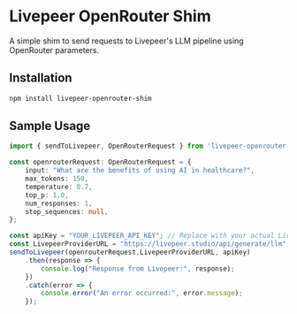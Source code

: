 # Livepeer OpenRouter Shim

A simple shim to send requests to Livepeer's LLM pipeline using OpenRouter parameters.

## Installation

```bash
npm install livepeer-openrouter-shim
```

## Sample Usage
```ts
import { sendToLivepeer, OpenRouterRequest } from 'livepeer-openrouter-shim';

const openrouterRequest: OpenRouterRequest = {
    input: "What are the benefits of using AI in healthcare?",
    max_tokens: 150,
    temperature: 0.7,
    top_p: 1.0,
    num_responses: 1,
    stop_sequences: null,
};

const apiKey = "YOUR_LIVEPEER_API_KEY"; // Replace with your actual Livepeer API key
const LivepeerProviderURL = "https://livepeer.studio/api/generate/llm";
sendToLivepeer(openrouterRequest,LivepeerProviderURL, apiKey)
    .then(response => {
        console.log("Response from Livepeer:", response);
    })
    .catch(error => {
        console.error("An error occurred:", error.message);
    });
```